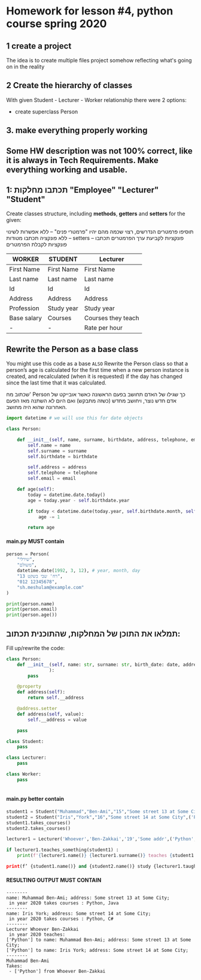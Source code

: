 # Homework for lesson #4, python course spring 2020
## 1 create a project
The idea is to create multiple files project somehow reflecting what's going on in the reality
## 2 Create the hierarchy of classes
With given Student - Lecturer - Worker relationship there were 2 options:
* create superclass Person
## 3. make everything properly working 
Some HW description was not 100% correct, like it is always in Tech Requirements.
Make everything working and usable.
--------------
## 1: תכתבו מחלקות "Employee" "Lecturer" "Student" 
Create classes structure, including **methods**, **getters** and **setters** for the given:

תוסיפו פרמטרים הנדרשים, רצוי שכמה מהם יהיו "פרמטרי פנים" – ללא אפשרות לשינוי ללא פונקציה
תכתבו מטודות – setters  – פונקציות לקביעת ערך הפרמטרים
תכתבו פונקציות לקבלת הפרמטרים

  WORKER | STUDENT | Lecturer 
 --------- | ---------- | ----------- 
First Name | First Name | First Name 
Last name | Last name | Last name
Id | Id | Id   
Address | Address | Address 
Profession | Study year | Study year
Base salary | Courses | Courses they teach
 - | - | Rate per hour

## Rewrite the Person as a base class
You might use this code as a base
`ALSO`
Rewrite the Person class so that a person’s age is calculated for the first time when a new person instance is created, and recalculated (when it is requested) if the day has changed since the last time that it was calculated.

שכתוב מח' Person כך שגילו של האדם תחושב בפעם הראשונה כאשר אובייקט של אדם חדש נוצר, ויחושב מחדש (כשזה מתבקש) ואם היום לא השתנה מאז הפעם האחרונה שהוא היה מחושב.


```python
import datetime # we will use this for date objects

class Person:

    def __init__(self, name, surname, birthdate, address, telephone, email):
        self.name = name
        self.surname = surname
        self.birthdate = birthdate

        self.address = address
        self.telephone = telephone
        self.email = email

    def age(self):
        today = datetime.date.today()
        age = today.year - self.birthdate.year

        if today < datetime.date(today.year, self.birthdate.month, self.birthdate.day):
            age -= 1

        return age
```
#### main.py MUST contain

```python
person = Person(
    "שירלי",
    "משולם",
    datetime.date(1992, 3, 12), # year, month, day
    "רח' שבי בשקט 13",
    "012 12345678",
    "sh.meshulam@example.com"
)

print(person.name)
print(person.email)
print(person.age())
```

## תמלאו את התוכן של המחלקות, שהתוכנית תכתוב:
Fill up/rewrite the code:

```python
class Person:
    def __init__(self, name: str, surname: str, birth_date: date, address: str, person_id: int, ......
				):
		pass

	@property
    def address(self):
        return self.__address

    @address.setter
    def address(self, value):
        self.__address = value

    pass

class Student:
    pass

class Lecturer:
    pass

class Worker:
    pass
    	
```
#### main.py better contain
```python   
student1 = Student("Muhammad","Ben-Ami","15","Some street 13 at Some City",('Python','Java'),2020)
student2 = Student("Iris","York","16","Some street 14 at Some City",('Python','C#'),2020)
student1.takes_courses()
student2.takes_courses()

lecturer1 = Lecturer('Whoever','Ben-Zakkai','19','Some addr',('Python','Advanced Algorithms'),2020)

if lecturer1.teaches_something(student1) :
    print(f'{lecturer1.name()} {lecturer1.surname()} teaches {student1.takes_courses_from(lecturer1)}’)

print(f’ {student1.name()} and {student2.name()} study {lecturer1.taught_students(student1, student2)} from {lecturer1.name()}’)
```

#### RESULTING OUTPUT MUST CONTAIN
```
--------
name: Muhammad Ben-Ami; address: Some street 13 at Some City;
 in year 2020 takes courses : Python, Java
--------
name: Iris York; address: Some street 14 at Some City;
 in year 2020 takes courses : Python, C#
--------
Lecturer Whoever Ben-Zakkai
 in year 2020 teaches: 
['Python'] to name: Muhammad Ben-Ami; address: Some street 13 at Some City;
['Python'] to name: Iris York; address: Some street 14 at Some City;
--------
Muhammad Ben-Ami 
Takes:
 - ['Python'] from Whoever Ben-Zakkai
```




 

